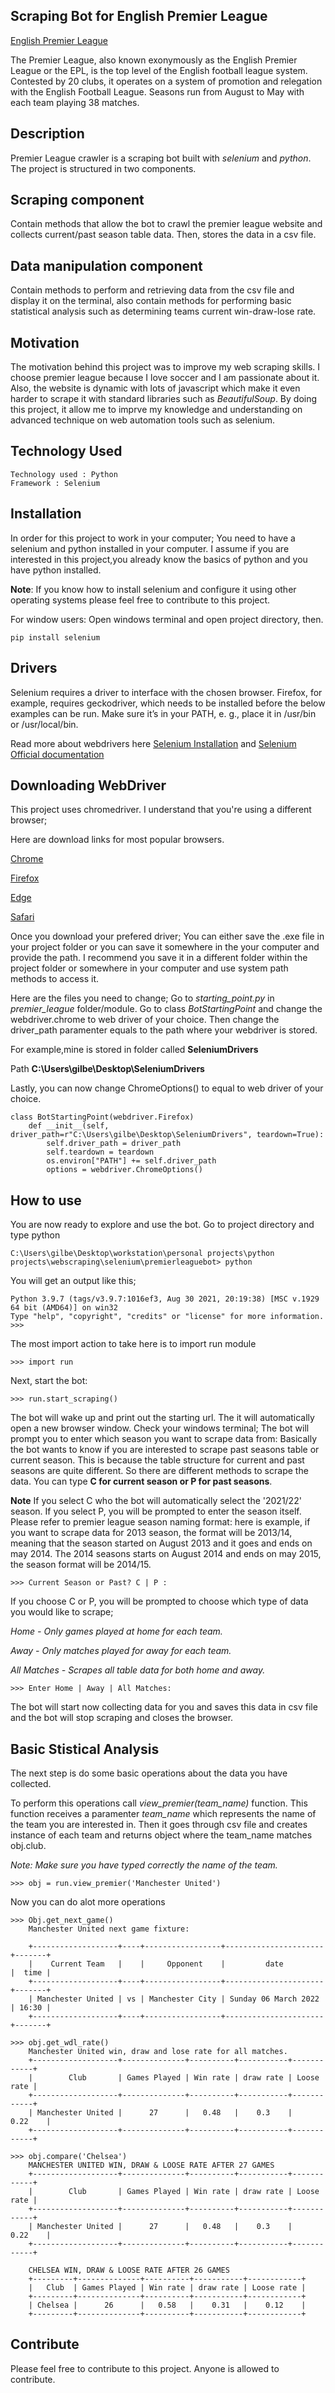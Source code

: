
## **Scraping Bot for English Premier League**
[English Premier League](https://www.premierleague.com/) 

The Premier League, also known exonymously as the English Premier League or the EPL, is the top level of the English football league system. Contested by 20 clubs, it operates on a system of promotion and relegation with the English Football League. Seasons run from August to May with each team playing 38 matches.

## **Description**
Premier League crawler is a scraping bot built with *selenium* and *python*. The project is structured in two components.

## **Scraping component**
Contain methods that allow the bot to crawl the premier league website and collects current/past season table data. Then, stores the data in a csv file. 

## **Data manipulation component**
Contain methods to perform and retrieving data from the csv file and display it on the terminal, also contain methods for performing basic statistical analysis such as determining teams current win-draw-lose rate. 

## **Motivation**
The motivation behind this project was to improve my web scraping skills. I choose premier league because I love soccer and I am passionate about it. Also, the website is dynamic with lots of javascript which make it even harder to scrape it with standard libraries such as *BeautifulSoup*. By doing this project, it allow me to imprve my knowledge and understanding on advanced technique on web automation tools such as selenium. 

## **Technology Used**

    Technology used : Python
    Framework : Selenium 

## **Installation**
In order for this project to work in your computer; You need to have a selenium and python installed in your computer. 
I assume if you are interested in this project,you already know the basics of python and you have python installed. 

**Note**: If you know how to install selenium and configure it using other operating systems please feel free to contribute to this project. 

For window users: Open windows terminal and open project directory, then.

    pip install selenium

## **Drivers**
Selenium requires a driver to interface with the chosen browser. Firefox, for example, requires geckodriver, which needs to be installed before the below examples can be run. Make sure it’s in your PATH, e. g., place it in /usr/bin or /usr/local/bin.

Read more about webdrivers here [Selenium Installation](https://pypi.org/project/selenium/) and [Selenium Official documentation](https://www.selenium.dev/documentation/webdriver/)


## **Downloading WebDriver**
This project uses chromedriver. I understand that you're using a different browser;

Here are download links for most popular browsers. 

[Chrome](https://chromedriver.chromium.org/downloads)

[Firefox](https://github.com/mozilla/geckodriver/releases)

[Edge](https://developer.microsoft.com/en-us/microsoft-edge/tools/webdriver/)

[Safari](https://webkit.org/blog/6900/webdriver-support-in-safari-10/)

Once you download your prefered driver; You can either save the .exe file in your project folder or you can save it somewhere in the your computer and provide the path. I recommend you save it in a different folder within the project folder or somewhere in your computer and use system path methods to access it. 

Here are the files you need to change; Go to *starting_point.py* in *premier_league* folder/module. Go to class *BotStartingPoint* and change the webdriver.chrome to web driver of your choice. Then change the driver_path paramenter equals to the path where your webdriver is stored. 

For example,mine is stored in folder called **SeleniumDrivers** 

Path **C:\Users\gilbe\Desktop\SeleniumDrivers**

Lastly, you can now change ChromeOptions() to equal to web driver of your choice. 

    class BotStartingPoint(webdriver.Firefox)
        def __init__(self, driver_path=r"C:\Users\gilbe\Desktop\SeleniumDrivers", teardown=True):
            self.driver_path = driver_path
            self.teardown = teardown
            os.environ["PATH"] += self.driver_path
            options = webdriver.ChromeOptions()


## **How to use**
You are now ready to explore and use the bot. Go to project directory and type python

    C:\Users\gilbe\Desktop\workstation\personal projects\python projects\webscraping\selenium\premierleaguebot> python


You will get an output like this;

    Python 3.9.7 (tags/v3.9.7:1016ef3, Aug 30 2021, 20:19:38) [MSC v.1929 64 bit (AMD64)] on win32
    Type "help", "copyright", "credits" or "license" for more information.
    >>>

The most import action to take here is to import run module

    >>> import run
Next, start the bot:

    >>> run.start_scraping()

The bot will wake up and print out the starting url. The it will automatically open a new browser window. Check your windows terminal; The bot will prompt you to enter which season you want to scrape data from: Basically the bot wants to know if you are interested to scrape past seasons table or current season. This is because the table structure for current and past seasons are quite different. So there are different methods to scrape the data. You can type **C for current season or P for past seasons**. 

**Note**
If you select C who the bot will automatically select the '2021/22' season. If you select P, you will be prompted to enter the season itself. Please refer to premier league season naming format: here is example, if you want to scrape data for 2013 season, the format will be 2013/14, meaning that the season started on August 2013 and it goes and ends on may 2014. The 2014 seasons starts on August 2014 and ends on may 2015, the season format will be 2014/15. 

    >>> Current Season or Past? C | P : 

If you choose C  or P, you will be prompted to choose which type of data you would like to scrape;

*Home - Only games played at home for each team.*

*Away - Only matches played for away for each team.*

*All Matches - Scrapes all table data for both home and away.*

    >>> Enter Home | Away | All Matches: 

The bot will start now collecting data for you and saves this data in csv file and the bot will stop scraping and closes the browser.

## **Basic Stistical Analysis**

The next step is do some basic operations about the data you have collected.

To perform this operations  call *view_premier(team_name)* function.  This function receives a paramenter *team_name* which represents the name of the team you are interested in. Then it goes through csv file and creates instance of each team and returns object where the team_name matches obj.club.

*Note: Make sure you have typed correctly the name of the team.*

    >>> obj = run.view_premier('Manchester United')

Now you can do alot more operations

    >>> Obj.get_next_game()
        Manchester United next game fixture:

        +-------------------+----+-----------------+----------------------+-------+
        |    Current Team   |    |     Opponent    |         date         |  time |
        +-------------------+----+-----------------+----------------------+-------+
        | Manchester United | vs | Manchester City | Sunday 06 March 2022 | 16:30 |
        +-------------------+----+-----------------+----------------------+-------+

    >>> obj.get_wdl_rate()
        Manchester United win, draw and lose rate for all matches. 
        +-------------------+--------------+----------+-----------+------------+
        |        Club       | Games Played | Win rate | draw rate | Loose rate |
        +-------------------+--------------+----------+-----------+------------+
        | Manchester United |      27      |   0.48   |    0.3    |    0.22    |
        +-------------------+--------------+----------+-----------+------------+

    >>> obj.compare('Chelsea')
        MANCHESTER UNITED WIN, DRAW & LOOSE RATE AFTER 27 GAMES
        +-------------------+--------------+----------+-----------+------------+
        |        Club       | Games Played | Win rate | draw rate | Loose rate |
        +-------------------+--------------+----------+-----------+------------+
        | Manchester United |      27      |   0.48   |    0.3    |    0.22    |
        +-------------------+--------------+----------+-----------+------------+

        CHELSEA WIN, DRAW & LOOSE RATE AFTER 26 GAMES
        +---------+--------------+----------+-----------+------------+
        |   Club  | Games Played | Win rate | draw rate | Loose rate |
        +---------+--------------+----------+-----------+------------+
        | Chelsea |      26      |   0.58   |    0.31   |    0.12    |
        +---------+--------------+----------+-----------+------------+

## **Contribute**
Please feel free to contribute to this project. Anyone is allowed to contribute. 
